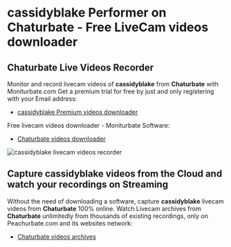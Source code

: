 # cassidyblake Performer on Chaturbate - Free LiveCam videos downloader

## Chaturbate Live Videos Recorder

Monitor and record livecam videos of **cassidyblake** from **Chaturbate** with Moniturbate.com
Get a premium trial for free by just and only registering with your Email address:
* [cassidyblake Premium videos downloader](https://moniturbate.com/request-demo-licence-key.html)

Free livecam videos downloader - Moniturbate Software:
* [Chaturbate videos downloader](https://moniturbate.com/moniturbate-download-software.html)

![cassidyblake livecam videos recorder](https://peachurnet.com/templates/moniturbate-software.png)


## Capture cassidyblake videos from the Cloud and watch your recordings on Streaming

Without the need of downloading a software, capture **cassidyblake** livecam videos from **Chaturbate** 100% online.
Watch Livecam archives from **Chaturbate** unlimitedly from thousands of existing recordings, only on Peachurbate.com and its websites network:
* [Chaturbate videos archives](https://peachurnet.com/)